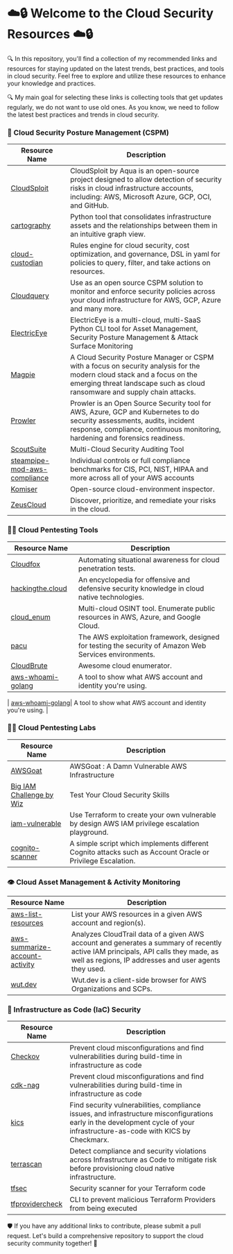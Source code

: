 # ☁️🔒  Welcome to the Cloud Security Resources  ☁️🔒 #

🔍 In this repository, you'll find a collection of my recommended links and resources for staying updated on the latest trends, best practices, and tools in cloud security. Feel free to explore and utilize these resources to enhance your knowledge and practices. 

🔍  My main goal for selecting these links is collecting tools that get updates regularly, we do not want to use old ones. As you know, we need to follow the latest best practices and trends in cloud security. 

### 🧠 Cloud Security Posture Management (CSPM)
| Resource Name | Description |
| --- | --- |
| [CloudSploit](https://github.com/aquasecurity/cloudsploit) | CloudSploit by Aqua is an open-source project designed to allow detection of security risks in cloud infrastructure accounts, including: AWS, Microsoft Azure, GCP, OCI, and GitHub. |
| [cartography](https://github.com/lyft/cartography) | Python tool that consolidates infrastructure assets and the relationships between them in an intuitive graph view. |
| [cloud-custodian](https://github.com/cloud-custodian/cloud-custodian/) | Rules engine for cloud security, cost optimization, and governance, DSL in yaml for policies to query, filter, and take actions on resources. |
| [Cloudquery](https://github.com/cloudquery/cloudquery) | Use as an open source CSPM solution to monitor and enforce security policies across your cloud infrastructure for AWS, GCP, Azure and many more. |
| [ElectricEye](https://github.com/jonrau1/ElectricEye) | ElectricEye is a multi-cloud, multi-SaaS Python CLI tool for Asset Management, Security Posture Management & Attack Surface Monitoring  |
| [Magpie](https://github.com/openraven/magpie) | A Cloud Security Posture Manager or CSPM with a focus on security analysis for the modern cloud stack and a focus on the emerging threat landscape such as cloud ransomware and supply chain attacks. |
| [Prowler](https://github.com/prowler-cloud/prowler) | Prowler is an Open Source Security tool for AWS, Azure, GCP and Kubernetes to do security assessments, audits, incident response, compliance, continuous monitoring, hardening and forensics readiness.|
| [ScoutSuite](https://github.com/nccgroup/ScoutSuite)  | Multi-Cloud Security Auditing Tool |
| [steampipe-mod-aws-compliance](https://github.com/turbot/steampipe-mod-aws-compliance)  | Individual controls or full compliance benchmarks for CIS, PCI, NIST, HIPAA and more across all of your AWS accounts  |
| [Komiser](https://github.com/tailwarden/komiser)  | Open-source cloud-environment inspector. |
| [ZeusCloud](https://github.com/Zeus-Labs/ZeusCloud)  | Discover, prioritize, and remediate your risks in the cloud.|


 ### 🕵️‍♀️ Cloud Pentesting Tools
 | Resource Name | Description |
| --- | --- |
| [Cloudfox](https://github.com/BishopFox/cloudfox)| Automating situational awareness for cloud penetration tests. |
| [hackingthe.cloud](https://github.com/Hacking-the-Cloud/hackingthe.cloud) | An encyclopedia for offensive and defensive security knowledge in cloud native technologies. |
| [cloud_enum](https://github.com/initstring/cloud_enum) | Multi-cloud OSINT tool. Enumerate public resources in AWS, Azure, and Google Cloud. |
| [pacu](https://github.com/RhinoSecurityLabs/pacu) | The AWS exploitation framework, designed for testing the security of Amazon Web Services environments.|
| [CloudBrute](https://github.com/0xsha/cloudbrute)  | Awesome cloud enumerator. |
| [aws-whoami-golang](https://github.com/benkehoe/aws-whoami-golang)| A tool to show what AWS account and identity you're using. |


| [aws-whoami-golang](https://github.com/benkehoe/aws-whoami-golang)| A tool to show what AWS account and identity you're using. |

 ### ✍🏻 Cloud Pentesting Labs
 | Resource Name | Description |
| --- | --- |
| [AWSGoat](https://github.com/ine-labs/AWSGoat) | AWSGoat : A Damn Vulnerable AWS Infrastructure |
| [Big IAM Challenge by Wiz](https://bigiamchallenge.com/challenge/1)  | Test Your Cloud Security Skills |
| [iam-vulnerable](https://github.com/BishopFox/iam-vulnerable) | Use Terraform to create your own vulnerable by design AWS IAM privilege escalation playground. |
| [cognito-scanner](https://github.com/padok-team/cognito-scanner)  | A simple script which implements different Cognito attacks such as Account Oracle or Privilege Escalation. |


### 👁 Cloud Asset Management & Activity Monitoring
| Resource Name | Description |
| --- | --- |
|[aws-list-resources](https://github.com/welldone-cloud/aws-list-resources) | List your AWS resources in a given AWS account and region(s). |
|[aws-summarize-account-activity](https://github.com/welldone-cloud/aws-summarize-account-activity) | Analyzes CloudTrail data of a given AWS account and generates a summary of recently active IAM principals, API calls they made, as well as regions, IP addresses and user agents they used. |
|[wut.dev](https://wut.dev/) | Wut.dev is a client-side browser for AWS Organizations and SCPs. |


### 🦾 Infrastructure as Code (IaC) Security
| Resource Name | Description |
| --- | --- |
| [Checkov](https://github.com/bridgecrewio/checkov) | Prevent cloud misconfigurations and find vulnerabilities during build-time in infrastructure as code |
| [cdk-nag](https://github.com/cdklabs/cdk-nag) | Prevent cloud misconfigurations and find vulnerabilities during build-time in infrastructure as code |
| [kics](https://github.com/Checkmarx/kics) | Find security vulnerabilities, compliance issues, and infrastructure misconfigurations early in the development cycle of your infrastructure-as-code with KICS by Checkmarx. |
| [terrascan](https://github.com/tenable/terrascan) | Detect compliance and security violations across Infrastructure as Code to mitigate risk before provisioning cloud native infrastructure.|
| [tfsec](https://github.com/aquasecurity/tfsec) | Security scanner for your Terraform code |
| [tfprovidercheck](https://github.com/suzuki-shunsuke/tfprovidercheck) | CLI to prevent malicious Terraform Providers from being executed|


🛡 If you have any additional links to contribute, please submit a pull request. Let's build a comprehensive repository to support the cloud security community together! 🌊
